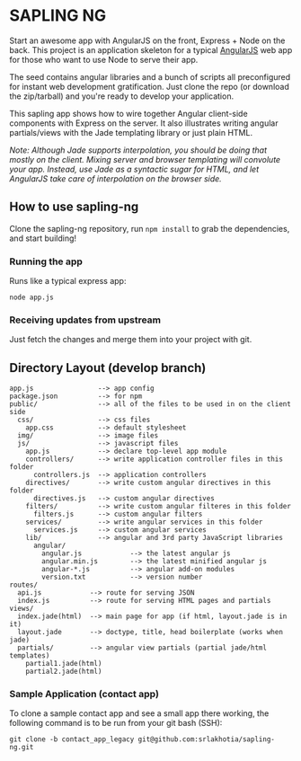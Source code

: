 # SAPLING NG

Start an awesome app with AngularJS on the front, Express + Node on the back. This project is an application skeleton for a typical [AngularJS](http://angularjs.org/) web app for those who want to use Node to serve their app.

The seed contains angular libraries and a bunch of scripts all preconfigured for instant web development gratification. Just clone the repo (or download the zip/tarball) and you're ready to develop your application.

This sapling app shows how to wire together Angular client-side components with Express on the server. It also illustrates writing angular partials/views with the Jade templating library or just plain HTML.

_Note: Although Jade supports interpolation, you should be doing that mostly on the client. Mixing server and browser templating will convolute your app. Instead, use Jade as a syntactic sugar for HTML, and let AngularJS take care of interpolation on the browser side._

## How to use sapling-ng

Clone the sapling-ng repository, run `npm install` to grab the dependencies, and start building!

### Running the app

Runs like a typical express app:

    node app.js

### Receiving updates from upstream

Just fetch the changes and merge them into your project with git.

## Directory Layout (develop branch)
    
    app.js                --> app config
    package.json          --> for npm
    public/               --> all of the files to be used in on the client side
      css/                --> css files
        app.css           --> default stylesheet
      img/                --> image files
      js/                 --> javascript files
        app.js            --> declare top-level app module
        controllers/      --> write application controller files in this folder
          controllers.js  --> application controllers
        directives/       --> write custom angular directives in this folder
          directives.js   --> custom angular directives
        filters/          --> write custom angular filteres in this folder
          filters.js      --> custom angular filters
        services/         --> write angular services in this folder
          services.js     --> custom angular services
        lib/              --> angular and 3rd party JavaScript libraries
          angular/
            angular.js            --> the latest angular js
            angular.min.js        --> the latest minified angular js
            angular-*.js          --> angular add-on modules
            version.txt           --> version number
    routes/
      api.js            --> route for serving JSON
      index.js          --> route for serving HTML pages and partials
    views/
      index.jade(html)  --> main page for app (if html, layout.jade is in it)
      layout.jade       --> doctype, title, head boilerplate (works when jade)
      partials/         --> angular view partials (partial jade/html templates)
        partial1.jade(html)
        partial2.jade(html)

### Sample Application (contact app)

To clone a sample contact app and see a small app there working, the following command is to be run from your git bash (SSH):

    git clone -b contact_app_legacy git@github.com:srlakhotia/sapling-ng.git

